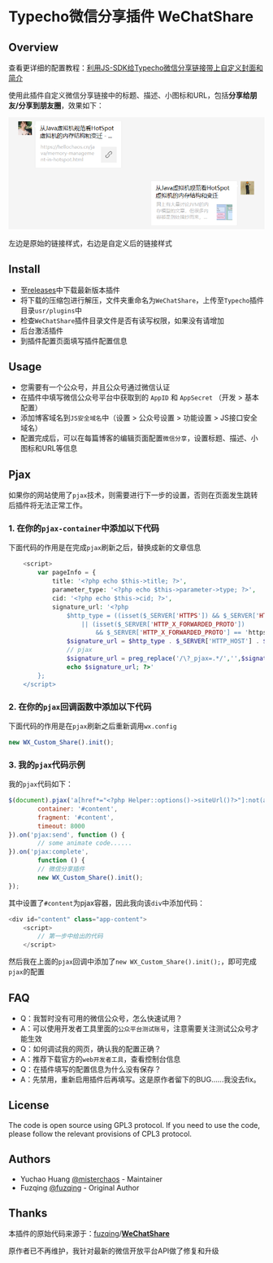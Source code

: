 # Typecho微信分享插件 WeChatShare

## Overview

查看更详细的配置教程：[利用JS-SDK给Typecho微信分享链接带上自定义封面和简介](https://www.cnblogs.com/misterchaos/p/typecho-wechat-share-link.html)

使用此插件自定义微信分享链接中的标题、描述、小图标和URL，包括**分享给朋友/分享到朋友圈**，效果如下：

![image-20210330160130075](imgs/image-20210330160130075.png)

左边是原始的链接样式，右边是自定义后的链接样式

## Install

- 至[releases](https://github.com/misterchaos/WeChatShare/releases)中下载最新版本插件
- 将下载的压缩包进行解压，文件夹重命名为`WeChatShare`，上传至`Typecho`插件目录`usr/plugins`中
- 检查`WeChatShare`插件目录文件是否有读写权限，如果没有请增加
- 后台激活插件
- 到插件配置页面填写插件配置信息

## Usage

- 您需要有一个公众号，并且公众号通过微信认证
- 在插件中填写微信公众号平台中获取到的 `AppID` 和 `AppSecret` （开发 > 基本配置）
- 添加博客域名到`JS安全域名`中（设置 > 公众号设置 > 功能设置 > JS接口安全域名）
- 配置完成后，可以在每篇博客的编辑页面配置`微信分享`，设置标题、描述、小图标和URL等信息

## Pjax 

如果你的网站使用了`pjax`技术，则需要进行下一步的设置，否则在页面发生跳转后插件将无法正常工作。

### 1. 在你的`pjax-container`中添加以下代码

下面代码的作用是在完成`pjax`刷新之后，替换成新的文章信息

```php
    <script>
        var pageInfo = {
            title: '<?php echo $this->title; ?>',
            parameter_type: '<?php echo $this->parameter->type; ?>',
            cid: '<?php echo $this->cid; ?>',
            signature_url: '<?php
                $http_type = ((isset($_SERVER['HTTPS']) && $_SERVER['HTTPS'] == 'on')
                    || (isset($_SERVER['HTTP_X_FORWARDED_PROTO'])
                        && $_SERVER['HTTP_X_FORWARDED_PROTO'] == 'https')) ? 'https://' : 'http://';
                $signature_url = $http_type . $_SERVER['HTTP_HOST'] . $_SERVER['REQUEST_URI'];
                // pjax
                $signature_url = preg_replace('/\?_pjax=.*/','',$signature_url);
                echo $signature_url; ?>'
        };
    </script>
```

### 2. 在你的`pjax`回调函数中添加以下代码

下面代码的作用是在`pjax`刷新之后重新调用`wx.config`

```javascript
new WX_Custom_Share().init();
```

### 3. 我的`pjax`代码示例

我的`pjax`代码如下：

```javascript
$(document).pjax('a[href*="<?php Helper::options()->siteUrl()?>"]:not(a[target="_blank"], a[no-pjax])', {
        container: '#content',
        fragment: '#content',
        timeout: 8000
}).on('pjax:send', function () {
        // some animate code......
}).on('pjax:complete',
        function () {
        // 微信分享插件
        new WX_Custom_Share().init();
});
```

其中设置了`#content`为pjax容器，因此我向该`div`中添加代码：

```php
<div id="content" class="app-content">
    <script>
        // 第一步中给出的代码
    </script>
```

然后我在上面的`pjax`回调中添加了`new WX_Custom_Share().init();`，即可完成`pjax`的配置

## FAQ

- Q：我暂时没有可用的微信公众号，怎么快速试用？
- A：可以使用开发者工具里面的`公众平台测试账号`，注意需要关注测试公众号才能生效
- Q：如何调试我的网页，确认我的配置正确？
- A：推荐下载官方的`web开发者工具`，查看控制台信息
- Q：在插件填写的配置信息为什么没有保存？
- A：先禁用，重新启用插件后再填写。这是原作者留下的BUG......我没去fix。

## License

The code is open source using GPL3 protocol. If you need to use the code, please follow the relevant provisions of CPL3 protocol.

## Authors

- Yuchao Huang [@misterchaos](https://github.com/misterchaos/) - Maintainer
- Fuzqing [@fuzqing](https://github.com/fuzqing) - Original Author

## Thanks

本插件的原始代码来源于：[fuzqing](https://github.com/fuzqing)/**[WeChatShare](https://github.com/fuzqing/WeChatShare)** 

原作者已不再维护，我针对最新的微信开放平台API做了修复和升级